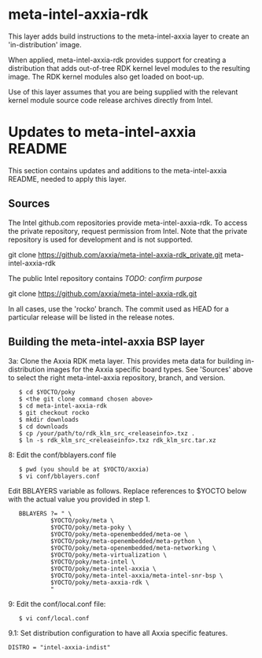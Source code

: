 meta-intel-axxia-rdk
==============

This layer adds build instructions to the meta-intel-axxia layer to create an
'in-distribution' image.

When applied, meta-intel-axxia-rdk provides support for creating a distribution that
adds out-of-tree RDK kernel level modules to the resulting image. The RDK kernel
modules also get loaded on boot-up.

Use of this layer assumes that you are being supplied with the relevant kernel
module source code release archives directly from Intel.

Updates to meta-intel-axxia README
============================

This section contains updates and additions to the meta-intel-axxia README, needed 
to apply this layer.

## Sources

The Intel github.com repositories provide meta-intel-axxia-rdk. To access the
private repository, request permission from Intel. Note that the
private repository is used for development and is not supported.

git clone https://github.com/axxia/meta-intel-axxia-rdk_private.git meta-intel-axxia-rdk

The public Intel repository contains _TODO: confirm purpose_

git clone https://github.com/axxia/meta-intel-axxia-rdk.git

In all cases, use the 'rocko' branch. The commit used as HEAD for a
particular release will be listed in the release notes.


## Building the meta-intel-axxia BSP layer

3a: Clone the Axxia RDK meta layer. This provides meta data for building
in-distribution images for the Axxia specific board types.  See 'Sources' above to
select the right meta-intel-axxia repository, branch, and version.

```
   $ cd $YOCTO/poky
   $ <the git clone command chosen above>
   $ cd meta-intel-axxia-rdk
   $ git checkout rocko
   $ mkdir downloads
   $ cd downloads
   $ cp /your/path/to/rdk_klm_src_<releaseinfo>.txz .
   $ ln -s rdk_klm_src_<releaseinfo>.txz rdk_klm_src.tar.xz
```

8:  Edit the conf/bblayers.conf file

```
   $ pwd (you should be at $YOCTO/axxia)
   $ vi conf/bblayers.conf
```

Edit BBLAYERS variable as follows. Replace references to $YOCTO below with the
actual value you provided in step 1.

```
   BBLAYERS ?= " \
            $YOCTO/poky/meta \
            $YOCTO/poky/meta-poky \
            $YOCTO/poky/meta-openembedded/meta-oe \
            $YOCTO/poky/meta-openembedded/meta-python \
            $YOCTO/poky/meta-openembedded/meta-networking \
            $YOCTO/poky/meta-virtualization \
            $YOCTO/poky/meta-intel \
            $YOCTO/poky/meta-intel-axxia \
            $YOCTO/poky/meta-intel-axxia/meta-intel-snr-bsp \
            $YOCTO/poky/meta-axxia-rdk \
            "
```
9: Edit the conf/local.conf file:

```
   $ vi conf/local.conf
```

9.1: Set distribution configuration to have all Axxia specific features.

    DISTRO = "intel-axxia-indist"
